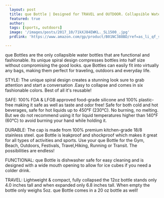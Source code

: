 ```yaml
---
  layout: post
  title: que Bottle | Designed for TRAVEL and OUTDOOR. Collapsible Water Bottle - Food-Grade Silicone / BPA Free / Lightweight / Eco-Friendly - 12oz 
  featured: true
  author: 
  tags: [sports, outdoors]
  image: '/images/posts/2017_10/71kXJ84EWKL._SL1500_.jpg'
  prdlink: 'https://www.amazon.com/gp/product/B01NC388BD/ref=as_li_qf_sp_asin_il_tl?ie=UTF8&tag=ehdwhqkr-20&camp=1789&creative=9325&linkCode=as2&creativeASIN=B01NC388BD&linkId=db6653938e88f433d7de5ca5c943ef34'

---
```


que Bottles are the only collapsible water bottles that are functional and fashionable. Its unique spiral design compresses bottles into half size without compromising the good looks. que Bottles can easily fit into virtually any bags, making them perfect for traveling, outdoors and everyday life. 

STYLE: The unique spiral design creates a stunning look sure to grab attention and start a conversation .Easy to collapse and comes in six fashionable colors. Best of all it's reusable!<br>

SAFE: 100% FDA & LFGB approved food-grade silicone and 100% plastic-free making it safe as well as taste and odor free! Safe for both cold and hot beverages, safe for hot liquids up to 450°F (230°C). No burning, no melting. But we do not recommend using it for liquid temperatures higher than 140°F (60°C) to avoid burning your hand while holding it.<br>

DURABLE: The cap is made from 100% premium kitchen-grade 18/8 stainless steel. que Bottle is leakproof and shockproof which makes it great for all types of activities and sports. Use your que Bottle for the Gym, Beach, Outdoors, Festivals, Travel,Hiking, Running or Transit. The possibilities are endless!<br>

FUNCTIONAL: que Bottle is dishwasher safe for easy cleaning and is designed with a wide mouth opening to allow for ice cubes if you need a colder drink.<br>

TRAVEL: Lightweight & compact, fully collapsed the 12oz bottle stands only 4.0 inches tall and when expanded only 6.8 inches tall. When empty the bottle only weighs 5oz. que Bottle comes in a 20 oz bottle as well!<br>